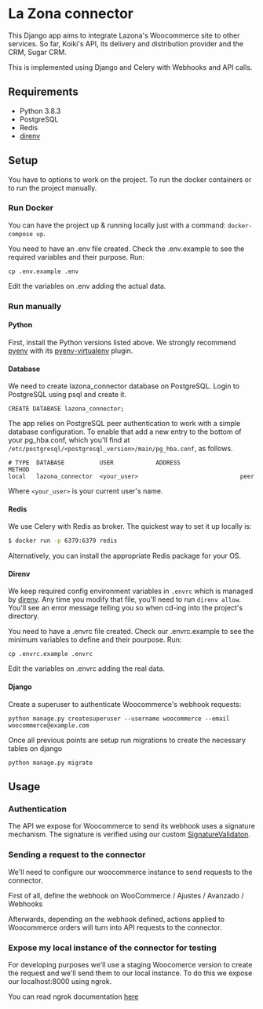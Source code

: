 # La Zona connector

This Django app aims to integrate Lazona's Woocommerce site to other services.
So far, Koiki's API, its delivery and distribution provider and the CRM, Sugar
CRM.

This is implemented using Django and Celery with Webhooks and API calls.

## Requirements

* Python 3.8.3
* PostgreSQL
* Redis
* [direnv](https://direnv.net/)

## Setup

You have to options to work on the project. To run the docker containers or to run the project manually.

### Run Docker

You can have the project up & running locally just with a command:
`docker-compose up`. 

You need to have an .env file created. Check the .env.example to see the required variables and their purpose. Run:

```
cp .env.example .env
```
Edit the variables on .env adding the actual data.

### Run manually

#### Python

First, install the Python versions listed above. We strongly recommend [pyenv]
with its [pyenv-virtualenv] plugin.

[pyenv]: https://github.com/pyenv/pyenv
[pyenv-virtualenv]: pyenv-virtualenv

#### Database

We need to create lazona_connector database on PostgreSQL. Login to PostgreSQL using psql and create it.

```
CREATE DATABASE lazona_connector;
```

The app relies on PostgreSQL peer authentication to work with a simple database
configuration. To enable that add a new entry to the bottom of your pg_hba.conf,
which you'll find at `/etc/postgresql/<postgresql_version>/main/pg_hba.conf`, as
follows.

```
# TYPE  DATABASE          USER            ADDRESS                 METHOD
local   lazona_connector  <your_user>                             peer
```

Where `<your_user>` is your current user's name.

#### Redis

We use Celery with Redis as broker. The quickest way to set it up locally is:

```sh
$ docker run -p 6379:6379 redis
```

Alternatively, you can install the appropriate Redis package for your OS.

#### Direnv

We keep required config environment variables in `.envrc` which is managed by
[direnv](https://direnv.net/). Any time you modify that file, you'll need to run
`direnv allow`. You'll see an error message telling you so when cd-ing into the
project's directory.

You need to have a .envrc file created. Check our .envrc.example to see the minimum variables to define and their pourpose. Run:

```
cp .envrc.example .envrc
```
Edit the variables on .envrc adding the real data.

#### Django

Create a superuser to authenticate Woocommerce's webhook requests:

```
python manage.py createsuperuser --username woocommerce --email woocommerce@example.com
```


Once all previous points are setup run migrations to create the necessary tables on django

```
python manage.py migrate

```

## Usage

### Authentication

The API we expose for Woocommerce to send its webhook uses a signature mechanism. The signature is verified using our custom [SignatureValidaton](https://github.com/coopdevs/lazona_connector/blob/main/api/authentication.py).

### Sending a request to the connector

We'll need to configure our woocommerce instance to send requests to the connector.

First of all, define the webhook on WooCommerce / Ajustes / Avanzado / Webhooks

Afterwards, depending on the webhook defined, actions applied to Woocommerce orders will turn into API requests to the connector.


### Expose my local instance of the connector for testing

For developing purposes we'll use a staging Woocomerce version to create the request and we'll send them to our local instance. To do this we expose our localhost:8000 using ngrok.

You can read ngrok documentation [here](https://ngrok.com/product)
